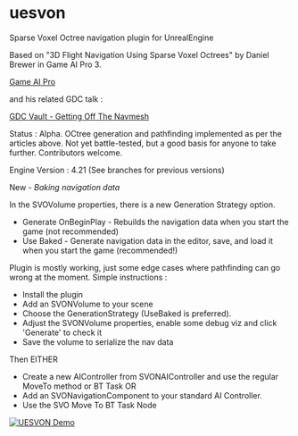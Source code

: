 # uesvon
Sparse Voxel Octree navigation plugin for UnrealEngine

Based on "3D Flight Navigation Using Sparse Voxel Octrees" by Daniel Brewer in Game AI Pro 3.

[Game AI Pro](https://www.gameaipro.com)

and his related GDC talk :

[GDC Vault - Getting Off The Navmesh](https://www.gdcvault.com/play/1022016/Getting-off-the-NavMesh-Navigating)

Status : Alpha. OCtree generation and pathfinding implemented as per the articles above. Not yet battle-tested, but a good basis for anyone to take further. Contributors welcome.

Engine Version : 4.21 (See branches for previous versions)

New - *Baking navigation data*

In the SVOVolume properties, there is a new Generation Strategy option.
* Generate OnBeginPlay - Rebuilds the navigation data when you start the game (not recommended)
* Use Baked - Generate navigation data in the editor, save, and load it when you start the game (recommended!)

Plugin is mostly working, just some edge cases where pathfinding can go wrong at the moment. Simple instructions :

* Install the plugin
* Add an SVONVolume to your scene
* Choose the GenerationStrategy (UseBaked is preferred).
* Adjust the SVONVolume properties, enable some debug viz and click 'Generate' to check it
* Save the volume to serialize the nav data

Then EITHER

* Create a new AIController from SVONAIController and use the regular MoveTo method or BT Task
OR
* Add an SVONavigationComponent to your standard AI Controller.
* Use the SVO Move To BT Task Node

[![UESVON Demo](http://img.youtube.com/vi/84AFdg0ykwY/0.jpg)](http://www.youtube.com/watch?v=84AFdg0ykwY "Video Title")


